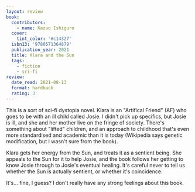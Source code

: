 ```yaml
---
layout: review
book:
  contributors:
    - name: Kazuo Ishiguro
  cover:
    tint_color: '#c14327'
  isbn13: '9780571364879'
  publication_year: 2021
  title: Klara and the Sun
  tags:
    - fiction
    - sci-fi
review:
  date_read: 2021-08-13
  format: hardback
  rating: 3
---
```


This is a sort of sci-fi dystopia novel.
Klara is an "Artifical Friend" (AF) who goes to be with an ill child called Josie.
I didn't pick up specifics, but Josie is ill, and she and her mother live on the fringe of society.
There's something about "lifted" children, and an approach to childhood that's even more standardised and academic than it is today (Wikipedia says genetic modification, but I wasn't sure from the book).

Klara gets her energy from the Sun, and treats it as a sentient being.
She appeals to the Sun for it to help Josie, and the book follows her getting to know Josie through to Josie's eventual healing.
It's careful never to tell us whether the Sun is actually sentient, or whether it's coincidence.

It's… fine, I guess?
I don't really have any strong feelings about this book.
